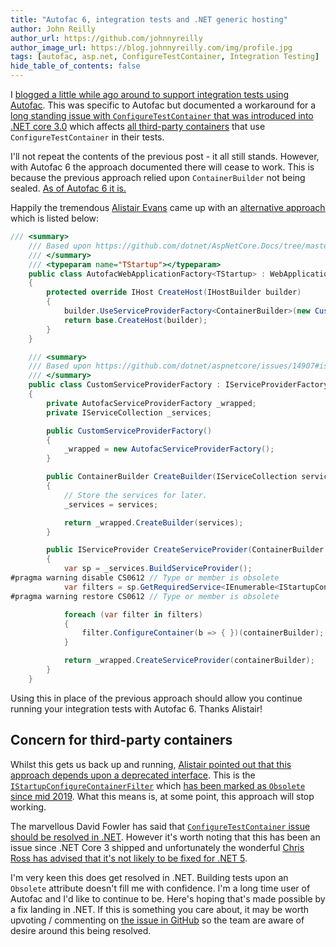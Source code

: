```yaml
---
title: "Autofac 6, integration tests and .NET generic hosting"
author: John Reilly
author_url: https://github.com/johnnyreilly
author_image_url: https://blog.johnnyreilly.com/img/profile.jpg
tags: [autofac, asp.net, ConfigureTestContainer, Integration Testing]
hide_table_of_contents: false
---
```

I [blogged a little while ago around to support integration tests using Autofac](<https://blog.johnnyreilly.com/2020/05/autofac-webapplicationfactory-and.html>). This was specific to Autofac but documented a workaround for a [long standing issue with `ConfigureTestContainer` that was introduced into .NET core 3.0](<https://github.com/dotnet/aspnetcore/issues/14907>) which affects [all third-party containers](<https://docs.microsoft.com/en-us/aspnet/core/fundamentals/dependency-injection?view=aspnetcore-3.1#default-service-container-replacement>) that use `ConfigureTestContainer` in their tests.

I'll not repeat the contents of the previous post - it all still stands. However, with Autofac 6 the approach documented there will cease to work. This is because the previous approach relied upon `ContainerBuilder` not being sealed. [As of Autofac 6 it is.](<https://github.com/autofac/Autofac/issues/1120>)

Happily the tremendous [Alistair Evans](<https://twitter.com/evocationist>) came up with an [alternative approach](<https://github.com/autofac/Autofac/issues/1207#issuecomment-701961371>) which is listed below:

```cs
/// <summary>
    /// Based upon https://github.com/dotnet/AspNetCore.Docs/tree/master/aspnetcore/test/integration-tests/samples/3.x/IntegrationTestsSample
    /// </summary>
    /// <typeparam name="TStartup"></typeparam>
    public class AutofacWebApplicationFactory<TStartup> : WebApplicationFactory<TStartup> where TStartup : class
    {
        protected override IHost CreateHost(IHostBuilder builder)
        {
            builder.UseServiceProviderFactory<ContainerBuilder>(new CustomServiceProviderFactory());
            return base.CreateHost(builder);
        }
    }

    /// <summary>
    /// Based upon https://github.com/dotnet/aspnetcore/issues/14907#issuecomment-620750841 - only necessary because of an issue in ASP.NET Core
    /// </summary>
    public class CustomServiceProviderFactory : IServiceProviderFactory<ContainerBuilder>
    {
        private AutofacServiceProviderFactory _wrapped;
        private IServiceCollection _services;

        public CustomServiceProviderFactory()
        {
            _wrapped = new AutofacServiceProviderFactory();
        }

        public ContainerBuilder CreateBuilder(IServiceCollection services)
        {
            // Store the services for later.
            _services = services;

            return _wrapped.CreateBuilder(services);
        }

        public IServiceProvider CreateServiceProvider(ContainerBuilder containerBuilder)
        {
            var sp = _services.BuildServiceProvider();
#pragma warning disable CS0612 // Type or member is obsolete
            var filters = sp.GetRequiredService<IEnumerable<IStartupConfigureContainerFilter<ContainerBuilder>>>();
#pragma warning restore CS0612 // Type or member is obsolete

            foreach (var filter in filters)
            {
                filter.ConfigureContainer(b => { })(containerBuilder);
            }

            return _wrapped.CreateServiceProvider(containerBuilder);
        }        
    }
```

Using this in place of the previous approach should allow you continue running your integration tests with Autofac 6. Thanks Alistair!

 ## Concern for third-party containers

Whilst this gets us back up and running, [Alistair pointed out that this approach depends upon a deprecated interface](<https://github.com/autofac/Autofac/issues/1207#issuecomment-702250044>). This is the [`IStartupConfigureContainerFilter`](<https://docs.microsoft.com/en-us/dotnet/api/microsoft.aspnetcore.hosting.istartupconfigurecontainerfilter-1.configurecontainer?view=aspnetcore-3.1>) which [has been marked as `Obsolete` since mid 2019](<https://github.com/dotnet/aspnetcore/pull/11505>). What this means is, at some point, this approach will stop working.

The marvellous David Fowler has said that [`ConfigureTestContainer` issue should be resolved in .NET](<https://github.com/autofac/Autofac/issues/1207#issuecomment-702361608>). However it's worth noting that this has been an issue since .NET Core 3 shipped and unfortunately the wonderful [Chris Ross has advised that it's not likely to be fixed for .NET 5](<https://github.com/dotnet/aspnetcore/issues/14907#issuecomment-702287717>).

I'm very keen this does get resolved in .NET. Building tests upon an `Obsolete` attribute doesn't fill me with confidence. I'm a long time user of Autofac and I'd like to continue to be. Here's hoping that's made possible by a fix landing in .NET. If this is something you care about, it may be worth upvoting / commenting on [the issue in GitHub](<https://github.com/dotnet/aspnetcore/issues/14907>) so the team are aware of desire around this being resolved.


